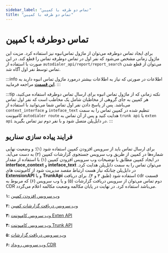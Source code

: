 ```yaml
---
sidebar_label: "تماس دو طرفه با کمپین"
title: "تماس دو طرفه با کمپین"
---
```



# تماس دوطرفه با کمپین

برای ایجاد تماس دوطرفه می‌توان از ماژول تماس‌انبوه نیز استفاده کرد. مزیت این ماژول زمانی مشخص می‌شود که نفر اول در تماس‌ دوطرفه تماس را قطع کند.
در این صورت با استفاده از `autodialer_api/report/report_search` می‌توان از قطع‌ شدن تماس توسط نفر اول آگاه شد.

:::info اطلاعات
در صورتی که نیاز به اطلاعات بیشتر درمورد ماژول تماس انبوه دارید به **[این قسمت](/autodialer)** مراجعه فرمایید.
:::

:::tip نکته
زمانی که از ماژول تماس انبوه برای ارسال تماس دوطرفه استفاده می‌کنید، هر کمپین به جای گروهی از مخاطبان شامل یک مخاطب است که نفر اول تماس می‌باشد. پس از پاسخ دادن نفر اول تماس شما می‌توانید با استفاده از `context_interface` و `inteface_text` تنظیم شده در کمپین تماس را به سمت کامپوننت  `autodialer route` هدایت کنید و پس از آن تماس به `trunk api` یا `exten api` در دایل‌پلن متصل شود و با نفر دوم نیز تماس بگیرید.
:::

## فرایند پیاده سازی سناریو
برای ارسال تماس باید از سرویس افزودن کمپین استفاده شود (۱)؛ و وضعیت نهایی شماره‌ها در کمپین از طریق وب‌ سرویس جستجوی گزارشات کمپین (۲) به دست می‌آید. در ایجاد کمپین مطابق با توضیحات وب‌ سرویس افزودن کمپین (۱) با استفاده از مقدار **interface_context** و **inteface_text** می‌توان تماس را به سمت دایل‌پلن هدایت کرد. در دایل‌پلن چنانکه نیاز هست ارتباط مقصد مدیریت شود از کامپوننت های **ExtensionAPI** و یا **TrunkApi** استفاده شود (طبق ۳ و ۴). برای دریافت cdr قسمت دوم تماس می‌توان از سرویس دریافت گزارشات (۵) و یا وب‌ سرویس (۶) که مربوط به CDR می‌باشد استفاده کرد. در نهایت در پایان مکالمه وضعیت مکالمه اعلام می‌گردد.


 **۱:** [وب‌ سرویس افزودن کمپین](/developers/Autodialer_API/campaign/campaign_add)

**۲:** [وب‌ سرویس دریافت گزارشات کمپین](/developers/Autodialer_API/report/report_search)

**۳:** [وب‌ سرویس کامپوننت Exten API](/developers/SimotelWebhooks/DialplanApiComponents/exten_api)

**۴:** [وب‌ سرویس کامپوننت Trunk API](/developers/SimotelWebhooks/DialplanApiComponents/trunk_api)

**۵:** [وب‌ سرویس دریافت گزارشات](/developers/SimotelAPI/v4/report/report_cdr_search)

**۶:** [وب‌ سرویس رویداد CDR](/developers/SimotelWebhooks/Events/cdr) 